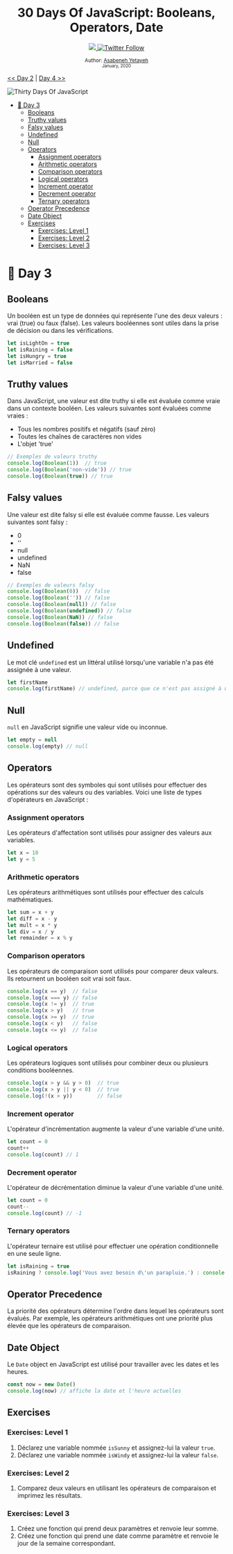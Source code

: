 <div align="center">
  <h1> 30 Days Of JavaScript: Booleans, Operators, Date</h1>
  <a class="header-badge" target="_blank" href="https://www.linkedin.com/in/asabeneh/">
  <img src="https://img.shields.io/badge/style--5eba00.svg?label=LinkedIn&logo=linkedin&style=social">
  </a>
  <a class="header-badge" target="_blank" href="https://twitter.com/Asabeneh">
  <img alt="Twitter Follow" src="https://img.shields.io/twitter/follow/asabeneh?style=social">
  </a>

  <sub>Author:
  <a href="https://www.linkedin.com/in/asabeneh/" target="_blank">Asabeneh Yetayeh</a><br>
  <small> January, 2020</small>
  </sub>
</div>

[<< Day 2](../02_Day_Data_types/02_day_data_types.md) | [Day 4 >>](../04_Day_Conditionals/04_day_conditionals.md)

![Thirty Days Of JavaScript](../images/banners/day_1_3.png)

- [📔 Day 3](#-day-3)
  - [Booleans](#booleans)
  - [Truthy values](#truthy-values)
  - [Falsy values](#falsy-values)
  - [Undefined](#undefined)
  - [Null](#null)
  - [Operators](#operators)
    - [Assignment operators](#assignment-operators)
    - [Arithmetic operators](#arithmetic-operators)
    - [Comparison operators](#comparison-operators)
    - [Logical operators](#logical-operators)
    - [Increment operator](#increment-operator)
    - [Decrement operator](#decrement-operator)
    - [Ternary operators](#ternary-operators)
  - [Operator Precedence](#operator-precedence)
  - [Date Object](#date-object)
  - [Exercises](#exercises)
    - [Exercises: Level 1](#exercises-level-1)
    - [Exercises: Level 2](#exercises-level-2)
    - [Exercises: Level 3](#exercises-level-3)

# 📔 Day 3

## Booleans

Un booléen est un type de données qui représente l'une des deux valeurs : vrai (true) ou faux (false). Les valeurs booléennes sont utiles dans la prise de décision ou dans les vérifications.

```js
let isLightOn = true
let isRaining = false
let isHungry = true
let isMarried = false
```

## Truthy values

Dans JavaScript, une valeur est dite truthy si elle est évaluée comme vraie dans un contexte booléen. Les valeurs suivantes sont évaluées comme vraies :

- Tous les nombres positifs et négatifs (sauf zéro)
- Toutes les chaînes de caractères non vides
- L'objet 'true'

```js
// Exemples de valeurs truthy
console.log(Boolean(1))  // true
console.log(Boolean('non-vide')) // true
console.log(Boolean(true)) // true
```

## Falsy values

Une valeur est dite falsy si elle est évaluée comme fausse. Les valeurs suivantes sont falsy :

- 0
- ''
- null
- undefined
- NaN
- false

```js
// Exemples de valeurs falsy
console.log(Boolean(0))  // false
console.log(Boolean('')) // false
console.log(Boolean(null)) // false
console.log(Boolean(undefined)) // false
console.log(Boolean(NaN)) // false
console.log(Boolean(false)) // false
```

## Undefined

Le mot clé `undefined` est un littéral utilisé lorsqu'une variable n'a pas été assignée à une valeur.

```js
let firstName
console.log(firstName) // undefined, parce que ce n'est pas assigné à une valeur encore
```

## Null

`null` en JavaScript signifie une valeur vide ou inconnue.

```js
let empty = null
console.log(empty) // null
```

## Operators

Les opérateurs sont des symboles qui sont utilisés pour effectuer des opérations sur des valeurs ou des variables. Voici une liste de types d'opérateurs en JavaScript :

### Assignment operators

Les opérateurs d'affectation sont utilisés pour assigner des valeurs aux variables.

```js
let x = 10
let y = 5
```

### Arithmetic operators

Les opérateurs arithmétiques sont utilisés pour effectuer des calculs mathématiques.

```js
let sum = x + y
let diff = x - y
let mult = x * y
let div = x / y
let remainder = x % y
```

### Comparison operators

Les opérateurs de comparaison sont utilisés pour comparer deux valeurs. Ils retournent un booléen soit vrai soit faux.

```js
console.log(x == y)  // false
console.log(x === y) // false
console.log(x != y)  // true
console.log(x > y)   // true
console.log(x >= y)  // true
console.log(x < y)   // false
console.log(x <= y)  // false
```

### Logical operators

Les opérateurs logiques sont utilisés pour combiner deux ou plusieurs conditions booléennes.

```js
console.log(x > y && y > 0)  // true
console.log(x > y || y < 0)  // true
console.log(!(x > y))        // false
```

### Increment operator

L'opérateur d'incrémentation augmente la valeur d'une variable d'une unité.

```js
let count = 0
count++
console.log(count) // 1
```

### Decrement operator

L'opérateur de décrémentation diminue la valeur d'une variable d'une unité.

```js
let count = 0
count--
console.log(count) // -1
```

### Ternary operators

L'opérateur ternaire est utilisé pour effectuer une opération conditionnelle en une seule ligne.

```js
let isRaining = true
isRaining ? console.log('Vous avez besoin d\'un parapluie.') : console.log('Pas besoin de parapluie.')
```

## Operator Precedence

La priorité des opérateurs détermine l'ordre dans lequel les opérateurs sont évalués. Par exemple, les opérateurs arithmétiques ont une priorité plus élevée que les opérateurs de comparaison.

## Date Object

Le `Date` object en JavaScript est utilisé pour travailler avec les dates et les heures.

```js
const now = new Date()
console.log(now) // affiche la date et l'heure actuelles
```

## Exercises

### Exercises: Level 1

1. Déclarez une variable nommée `isSunny` et assignez-lui la valeur `true`.
2. Déclarez une variable nommée `isWindy` et assignez-lui la valeur `false`.

### Exercises: Level 2

1. Comparez deux valeurs en utilisant les opérateurs de comparaison et imprimez les résultats.

### Exercises: Level 3

1. Créez une fonction qui prend deux paramètres et renvoie leur somme.
2. Créez une fonction qui prend une date comme paramètre et renvoie le jour de la semaine correspondant.
```
